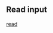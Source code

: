 ## Read input
[read](https://zsh.sourceforge.io/Doc/Release/Shell-Builtin-Commands.html#index-read)

